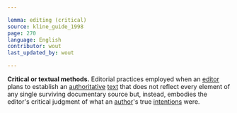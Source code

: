 ```yaml
---

lemma: editing (critical)
source: kline_guide_1998
page: 270
language: English
contributor: wout
last_updated_by: wout

---
```


**Critical or textual methods.** Editorial practices employed when an [editor](editorScholarly.html) plans to establish an [authoritative](authoritative.html) [text](text.html) that does not reflect every element of any single surviving documentary source but, instead, embodies the editor's critical judgment of what an [author](author.html)'s true [intentions](intentionality.html) were.
